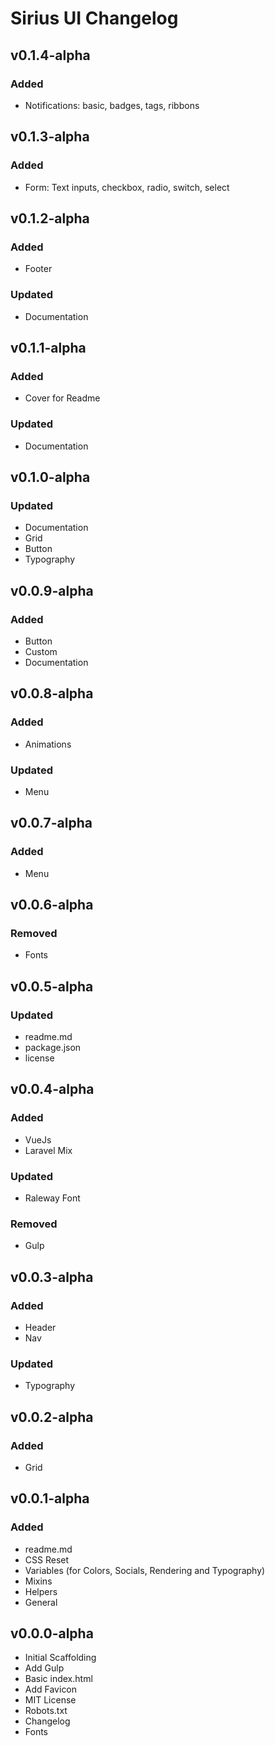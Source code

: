 # Sirius UI Changelog

## v0.1.4-alpha

### Added

* Notifications: basic, badges, tags, ribbons 

## v0.1.3-alpha

### Added

* Form: Text inputs, checkbox, radio, switch, select

## v0.1.2-alpha

### Added

* Footer

### Updated

* Documentation

## v0.1.1-alpha

### Added

* Cover for Readme

### Updated

* Documentation

## v0.1.0-alpha

### Updated

* Documentation
* Grid
* Button
* Typography

## v0.0.9-alpha

### Added

* Button
* Custom
* Documentation

## v0.0.8-alpha

### Added

* Animations

### Updated

* Menu

## v0.0.7-alpha

### Added

* Menu

## v0.0.6-alpha

### Removed

* Fonts

## v0.0.5-alpha

### Updated

* readme.md
* package.json
* license

## v0.0.4-alpha

### Added

* VueJs
* Laravel Mix

### Updated

* Raleway Font

### Removed

* Gulp

## v0.0.3-alpha

### Added

* Header
* Nav

### Updated

* Typography

## v0.0.2-alpha

### Added

* Grid

## v0.0.1-alpha

### Added

* readme.md
* CSS Reset
* Variables (for Colors, Socials, Rendering and Typography)
* Mixins
* Helpers
* General

## v0.0.0-alpha

* Initial Scaffolding
* Add Gulp
* Basic index.html
* Add Favicon
* MIT License
* Robots.txt
* Changelog
* Fonts